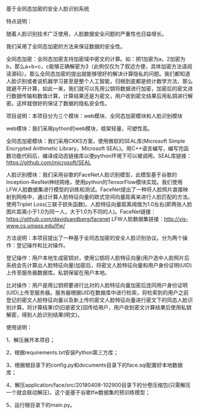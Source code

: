基于全同态加密的安全人脸识别系统

特点说明：

随着人脸识别技术广泛使用，人脸数据安全问题的严重性也日益增长。

我们采用了全同态加密的方法来保证数据的安全性。

全同态加密：全同态加密支持加密域中密文的计算。如：把1加密为a，2加密为b，那么a+b=c，c能够正确解密为3（此例仅仅为了叙述方便，具体加密方法请阅读源码）。那么全同态加密的提出就能够很好的解决计算隐私的问题。我们都知道人脸识别或者说机器学习甚至是整个人工智能，归根到底都是统计数学方法，那么就避不开计算，如此一来，我们就可以先用公钥将数据进行加密，加密后的密文进行数据传输和数值计算，计算结果还是为密文，用户收到密文结果后用私钥进行解密。这样就很好的保证了数据的隐私安全性。

项目说明：本项目分为三个模块：web模块、全同态加密模块和人脸识别模块

web模块：我们采用python的web模块，框架轻量，可塑性高。

全同态加密模块：我们采用CKKS方案，使用微软的SEAL库(Microsoft Simple Encrypted Arithmetic Library，Microsoft SEAL)。用C++语言编写，编写完函数功能代码后，编译成动态链接库以便python环境下可以被调用。SEAL库链接：https://github.com/microsoft/SEAL

人脸识别模块：我们采用谷歌的FaceNet人脸识别模型，此模型基于谷歌的Inception-ResNet神经网络，使用python的TensorFlow模块实现。我们使用LFW人脸数据集进行模型的训练和测试。FaceNet提出了一种将人脸照片直接映射到网格中，通过计算人脸特征向量的欧式空间向量距离来进行人脸匹配的方法。使用Triplet Loss(三联子损失函数)。人脸特征向量距离阈值为1.0左右(即两张人脸图片距离小于1.0为同一人，大于1.0为不同的人)。FaceNet链接：https://github.com/davidsandberg/facenet     LFW人脸数据集链接：http://vis-www.cs.umass.edu/lfw/

方法说明：本项目提出了一种基于全同态加密的安全人脸识别协议。分为两个操作：登记操作和比对操作。

登记操作：用户本地生成密钥对，使用公钥将人脸特征向量(用户选中人脸照片后系统会先计算出人脸特征向量)加密后，将密文人脸特征向量和用户身份证明(UID)上传至服务器数据库。私钥保留在用户本地。

比对操作：用户是用公钥把要进行比对的人脸特征向量加密后连同用户身份证明(UID)上传至服务器。服务器根据UID在数据库中进行检索，将检索到的用户之前登记的密文人脸特征向量以及新上传的密文人脸特征向量进行密文下的同态人脸识别计算。将计算结果(仍旧是密文)回传给用户，用户收到密文计算结果后使用私钥解密，得到人脸识别结果(明文)。

使用说明：

1、解压展开本项目；

2、根据requirements.txt安装Python第三方库；

3、根据根目录下的config.py和documents目录下的face.sql配置好本地数据库；

4、解压application/face/src/20180408-102900目录下的分卷压缩包(只需解压一个就会联动解压)，这个是基于谷歌lfw数据集的预训练模型；

5、运行根目录下的main.py。

